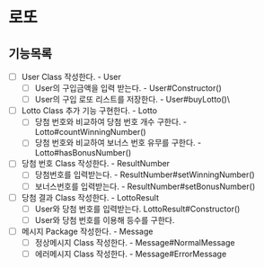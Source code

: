 # 로또

## 기능목록
- [ ] User Class 작성한다. - User
  - [ ] User의 구입금액을 입력 받는다. - User#Constructor()
  - [ ] User의 구입 로또 리스트를 저장한다. - User#buyLotto()\
- [ ] Lotto Class 추가 기능 구현한다. - Lotto
  - [ ] 당첨 번호와 비교하여 당첨 번호 개수 구한다. - Lotto#countWinningNumber()
  - [ ] 당첨 번호와 비교하여 보너스 번호 유무를 구한다. - Lotto#hasBonusNumber()
- [ ] 당첨 번호 Class 작성한다. - ResultNumber
  - [ ] 당첨번호를 입력받는다. - ResultNumber#setWinningNumber()
  - [ ] 보너스번호를 입력받는다. - ResultNumber#setBonusNumber()
- [ ] 당첨 결과 Class 작성한다. - LottoResult
  - [ ] User와 당첨 번호를 입력받는다. LottoResult#Constructor()
  - [ ] User와 당첨 번호를 이용해 등수를 구한다.
- [ ] 메시지 Package 작성한다. - Message
  - [ ] 정상메시지 Class 작성한다. - Message#NormalMessage
  - [ ] 에러메시지 Class 작성한다. - Message#ErrorMessage
